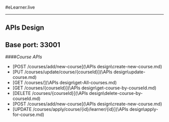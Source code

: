 #eLearner.live

___
## APIs Design
## Base port: 33001
####*Course APIs*
 

* [POST /courses/add/new-course](\APIs design\create-new-course.md)
* [PUT /courses/update/course/{courseId}](\APIs design\update-course.md)
* [GET /courses/](\APIs design\get-All-courses.md)
* [GET /courses/{courseId}](\APIs design\get-course-by-courseId.md)
* [DELETE /courses/{courseId}](\APIs design\delete-course-by-courseId.md)
* [POST /courses/add/new-course](\APIs design\create-new-course.md)
* [UPDATE /courses/apply/course/{id}/learner/{id}](\APIs design\apply-for-course.md)
